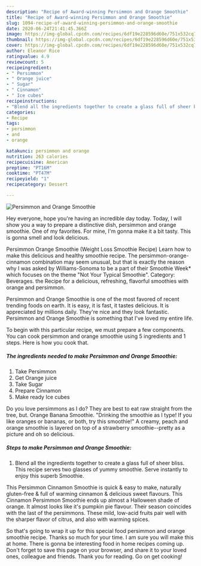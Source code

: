 ```yaml
---
description: "Recipe of Award-winning Persimmon and Orange Smoothie"
title: "Recipe of Award-winning Persimmon and Orange Smoothie"
slug: 1094-recipe-of-award-winning-persimmon-and-orange-smoothie
date: 2020-06-24T21:41:45.366Z
image: https://img-global.cpcdn.com/recipes/6df19e228596d60e/751x532cq70/persimmon-and-orange-smoothie-recipe-main-photo.jpg
thumbnail: https://img-global.cpcdn.com/recipes/6df19e228596d60e/751x532cq70/persimmon-and-orange-smoothie-recipe-main-photo.jpg
cover: https://img-global.cpcdn.com/recipes/6df19e228596d60e/751x532cq70/persimmon-and-orange-smoothie-recipe-main-photo.jpg
author: Eleanor Rice
ratingvalue: 4.9
reviewcount: 5
recipeingredient:
- " Persimmon"
- " Orange juice"
- " Sugar"
- " Cinnamon"
- " Ice cubes"
recipeinstructions:
- "Blend all the ingredients together to create a glass full of sheer bliss. This recipe serves two glasses of yummy smoothie. Serve instantly to enjoy this superb Smoothie."
categories:
- Recipe
tags:
- persimmon
- and
- orange

katakunci: persimmon and orange 
nutrition: 263 calories
recipecuisine: American
preptime: "PT16M"
cooktime: "PT47M"
recipeyield: "1"
recipecategory: Dessert

---
```



![Persimmon and Orange Smoothie](https://img-global.cpcdn.com/recipes/6df19e228596d60e/751x532cq70/persimmon-and-orange-smoothie-recipe-main-photo.jpg)

Hey everyone, hope you're having an incredible day today. Today, I will show you a way to prepare a distinctive dish, persimmon and orange smoothie. One of my favorites. For mine, I'm gonna make it a bit tasty. This is gonna smell and look delicious.

Persimmon Orange Smoothie (Weight Loss Smoothie Recipe) Learn how to make this delicious and healthy smoothie recipe. The persimmon-orange-cinnamon combination may seem unusual, but that is exactly the reason why I was asked by Williams-Sonoma to be a part of their Smoothie Week* which focuses on the theme &#34;Not Your Typical Smoothie&#34;. Category: Beverages. the Recipe for a delicious, refreshing, flavorful smoothies with orange and persimmon.

Persimmon and Orange Smoothie is one of the most favored of recent trending foods on earth. It is easy, it is fast, it tastes delicious. It is appreciated by millions daily. They're nice and they look fantastic. Persimmon and Orange Smoothie is something that I've loved my entire life.


To begin with this particular recipe, we must prepare a few components. You can cook persimmon and orange smoothie using 5 ingredients and 1 steps. Here is how you cook that.

<!--inarticleads1-->

##### The ingredients needed to make Persimmon and Orange Smoothie:

1. Take  Persimmon
1. Get  Orange juice
1. Take  Sugar
1. Prepare  Cinnamon
1. Make ready  Ice cubes


Do you love persimmons as I do? They are best to eat raw straight from the tree, but. Orange Banana Smoothie. &#34;Drinking the smoothie as I type! If you like oranges or bananas, or both, try this smoothie!&#34; A creamy, peach and orange smoothie is layered on top of a strawberry smoothie--pretty as a picture and oh so delicious. 

<!--inarticleads2-->

##### Steps to make Persimmon and Orange Smoothie:

1. Blend all the ingredients together to create a glass full of sheer bliss. This recipe serves two glasses of yummy smoothie. Serve instantly to enjoy this superb Smoothie.


This Persimmon Cinnamon Smoothie is quick &amp; easy to make, naturally gluten-free &amp; full of warming cinnamon &amp; delicious sweet flavours. This Cinnamon Persimmon Smoothie ends up almost a Halloween shade of orange. It almost looks like it&#39;s pumpkin pie flavour. Their season coincides with the last of the persimmons. These mild, low-acid fruits pair well with the sharper flavor of citrus, and also with warming spices. 

So that's going to wrap it up for this special food persimmon and orange smoothie recipe. Thanks so much for your time. I am sure you will make this at home. There is gonna be interesting food in home recipes coming up. Don't forget to save this page on your browser, and share it to your loved ones, colleague and friends. Thank you for reading. Go on get cooking!

